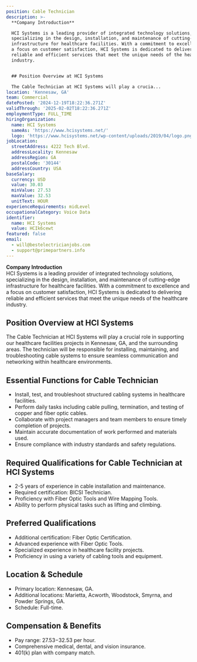 ```yaml
---
position: Cable Technician
description: >-
  **Company Introduction**  

  HCI Systems is a leading provider of integrated technology solutions,
  specializing in the design, installation, and maintenance of cutting-edge
  infrastructure for healthcare facilities. With a commitment to excellence and
  a focus on customer satisfaction, HCI Systems is dedicated to delivering
  reliable and efficient services that meet the unique needs of the healthcare
  industry.


  ## Position Overview at HCI Systems

  The Cable Technician at HCI Systems will play a crucia...
location: 'Kennesaw, GA'
team: Commercial
datePosted: '2024-12-19T18:22:36.271Z'
validThrough: '2025-02-02T18:22:36.271Z'
employmentType: FULL_TIME
hiringOrganization:
  name: HCI Systems
  sameAs: 'https://www.hcisystems.net/'
  logo: 'https://www.hcisystems.net/wp-content/uploads/2019/04/logo.png'
jobLocation:
  streetAddress: 4222 Tech Blvd.
  addressLocality: Kennesaw
  addressRegion: GA
  postalCode: '30144'
  addressCountry: USA
baseSalary:
  currency: USD
  value: 30.03
  minValue: 27.53
  maxValue: 32.53
  unitText: HOUR
experienceRequirements: midLevel
occupationalCategory: Voice Data
identifier:
  name: HCI Systems
  value: HCIk6cewt
featured: false
email:
  - will@bestelectricianjobs.com
  - support@primepartners.info
---
```




**Company Introduction**  
HCI Systems is a leading provider of integrated technology solutions, specializing in the design, installation, and maintenance of cutting-edge infrastructure for healthcare facilities. With a commitment to excellence and a focus on customer satisfaction, HCI Systems is dedicated to delivering reliable and efficient services that meet the unique needs of the healthcare industry.

## Position Overview at HCI Systems
The Cable Technician at HCI Systems will play a crucial role in supporting our healthcare facilities projects in Kennesaw, GA, and the surrounding areas. The technician will be responsible for installing, maintaining, and troubleshooting cable systems to ensure seamless communication and networking within healthcare environments.

## Essential Functions for Cable Technician
- Install, test, and troubleshoot structured cabling systems in healthcare facilities.
- Perform daily tasks including cable pulling, termination, and testing of copper and fiber optic cables.
- Collaborate with project managers and team members to ensure timely completion of projects.
- Maintain accurate documentation of work performed and materials used.
- Ensure compliance with industry standards and safety regulations.

## Required Qualifications for Cable Technician at HCI Systems
- 2-5 years of experience in cable installation and maintenance.
- Required certification: BICSI Technician.
- Proficiency with Fiber Optic Tools and Wire Mapping Tools.
- Ability to perform physical tasks such as lifting and climbing.

## Preferred Qualifications
- Additional certification: Fiber Optic Certification.
- Advanced experience with Fiber Optic Tools.
- Specialized experience in healthcare facility projects.
- Proficiency in using a variety of cabling tools and equipment.

## Location & Schedule
- Primary location: Kennesaw, GA.
- Additional locations: Marietta, Acworth, Woodstock, Smyrna, and Powder Springs, GA.
- Schedule: Full-time.

## Compensation & Benefits
- Pay range: $27.53-$32.53 per hour.
- Comprehensive medical, dental, and vision insurance.
- 401(k) plan with company match.
